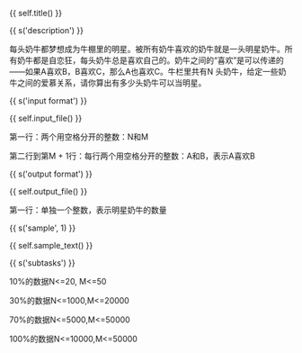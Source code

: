 {{ self.title() }}

{{ s('description') }}

每头奶牛都梦想成为牛棚里的明星。被所有奶牛喜欢的奶牛就是一头明星奶牛。所有奶牛都是自恋狂，每头奶牛总是喜欢自己的。奶牛之间的“喜欢”是可以传递的——如果A喜欢B，B喜欢C，那么A也喜欢C。牛栏里共有N 头奶牛，给定一些奶牛之间的爱慕关系，请你算出有多少头奶牛可以当明星。

{{ s('input format') }}

{{ self.input_file() }}

第一行：两个用空格分开的整数：N和M

第二行到第M + 1行：每行两个用空格分开的整数：A和B，表示A喜欢B

{{ s('output format') }}

{{ self.output_file() }}

第一行：单独一个整数，表示明星奶牛的数量

{{ s('sample', 1) }}

{{ self.sample_text() }}


{{ s('subtasks') }}



10%的数据N<=20, M<=50

30%的数据N<=1000,M<=20000

70%的数据N<=5000,M<=50000

100%的数据N<=10000,M<=50000